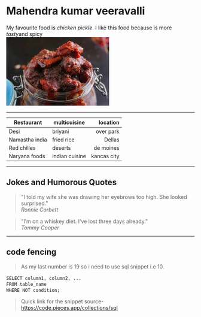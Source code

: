 # Mahendra kumar veeravalli
My favourite food is *chicken pickle*.
I like this food because is more *tasty*and spicy<br>
![ChickenPickle](/FavFood.jpg)

---
|Restaurant|multicuisine|location|
|---| ---| ---: |
 |Desi|briyani|over park|
|Namastha india|fried rice|Dellas|
|Red chilles |deserts| de moines|
|Naryana foods| indian cuisine| kancas city|

---

## Jokes and Humorous Quotes

> "I told my wife she was drawing her eyebrows too high. She looked surprised."  
> *Ronnie Corbett*

> "I’m on a whiskey diet. I’ve lost three days already."  
> *Tommy Cooper*

---

## code fencing
> As my last number is 19 so i need to use sql snippet i.e 10.

```
SELECT column1, column2, ...
FROM table_name
WHERE NOT condition;
```
> Quick link for the snippet source- https://code.pieces.app/collections/sql
